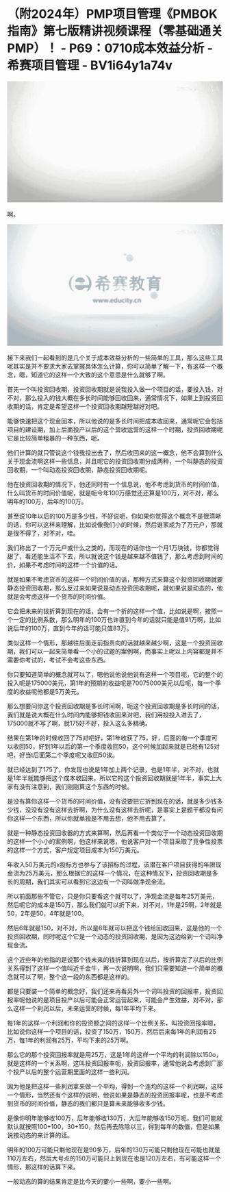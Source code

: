 # （附2024年）PMP项目管理《PMBOK指南》第七版精讲视频课程（零基础通关PMP）！ - P69：0710成本效益分析 - 希赛项目管理 - BV1i64y1a74v

![](img/d7974dafaf349b17331a89baa0524ec2_0.png)

啊。

![](img/d7974dafaf349b17331a89baa0524ec2_2.png)

接下来我们一起看到的是几个关于成本效益分析的一些简单的工具，那么这些工具呢其实是并不要求大家去掌握具体怎么计算，你可以简单了解一下，有这样一个概念，嗯，知道它的这样一个大致的这个意思是什么就够了啊。

首先一个叫投资回收期，投资回收期就是说我投入做一个项目的话，要投入钱，对不对，那么投入的钱大概在多长时间能够回收回来，通常情况下，如果上到投资回收期的话，肯定是希望这样一个投资回收期越短越好对吧。

能够快速把这个现金回本，所以他说的是多长时间把成本收回来，通常呢它会包括项目的建设期，加上后面投产以后的这个营收运营的这样一个时期，投资回收期呢它是比较简单粗暴的一种东西，呃。

他们计算的就只管说这个钱我投出去了，然后收回来的这一概念，他不会算到什么关于现金流啊这样一些信息，并且呢它的投资回收期分成两种，一个叫静态的投资回收期，一个叫动态投资回收期，静态投资回收期呢。

他在投资回收期的情况下，他还同时有一个信息说，他不考虑到货币的时间价值，什么叫货币的时间价值呢，就是呃今年100万感觉还还算是100万，对不对，那么明年的100万，后年的100万。

甚至说10年以后的100万是多少钱，不好说呃，你如果你觉得这个概念不是很清晰的话，你可以这样来理解，比如说像我们小的时候，然后谁家成为了万元户，那就是很不得了，对不对，哇。

我们称出了一个万元户或什么之类的，而现在的话你也一个月1万块钱，你都觉得甜了，看还能生活不下去，所以就说这个钱是越来越不值钱了，那么考虑到时间的价，如果不考虑时间的这样一个价值的话。

就是如果不考虑货币的这样一个时间价值的话，那种方式来算这个投资回收期就要静态投资回收期，那么反过来如果说是动态投资回收期呢，就如果说是动态的，他就是会考虑这样一个货币的时间价值。

它会把未来的钱折算到现在的话，会有一个折的这样一个值，比如说是啊，按照一个一定的比例系数，那么明年的100万也许直到今年的话就只能是值91万啊，比如说后年的100万，直到今年的话可能只值83万。

类似这样一个情形，那越往后面走前指责向的话就越来越少啊，这是一个投资回收期，我们可以一起来简单看一个小的试题的案例啊，而事实上呢以上内容都是并不需要你考试的，考试不会考这些东西。

你只要知道简单的概念就可以了，嗯他说他说他说有这样一个项目呃，它的整个的投入呢是175000美元，第1年的预期的收益呢是70075000美元以后呢，每一个季度的收益呢他都是5万美元。

那么想要问你这个投资回收期是多长时间啊，呃这个投资回收期是多长时间的话，我们就是说大概在什么时间内能够把钱收回来对吧，我们用投投入进去了，175000就不写了啊，就175好不好，投入这么多精确。

结果在第1年的时候收回了75对吧好，第1年收获了75，好，后面的每一个季度可以收回50，好到1年以后的第一个季度收回50，这个时候加起来就是已经有125对吧，好当t后面第二个季度呢又收回50诶。

就已经达到了175了，你发现也说是1年加上两个记录，也是1年半，对不对，也就是1年半就能够把这个成本收回来，所以它的这个投资回收期就是1年半，事实上大家有没有注意到，我们刚刚算这个东西的时候。

是没有算你这样一个货币的时间价值，没有说要把它折到现在的话，就是多少钱多少钱，没没有没有这样去折啊，为什么没有这样去折呢，是事实上是题干都没有问你这样一个东西，所以你就单独是不用去想，他不用去算了。

就是一种静态投资回收器的方式来算啊，然后再看一个类似于一个动态投资回收期的这样一个小小的案例啊，他这样来说嗯，他说客户对一个项目采取了竞争性投票的这样一个方式，客户规定项目成本为150万美元。

年收入50万美元的x投标方也参与了该招标的过程，该潜在客户项目获得的年限现金流为25万美元，那么根据它的这样一个情况，在这种情况下，投资回收期是多长的周期，我们其实可以看到它这边有一个词叫做净现金流。

所以前面那些不管它，只是你只要看这个就可以了，净现金流是每年25万美元，然后呢它的成本是150万，那么我们就可以折下来，对不对，1年是25啊，2年就是50，2年是50，4年就是100。

然后6年就是150，对不对，所以是6年就可以把这个钱给回收回来，这是他的一个投资回收期，同时呢这个它是一个动态的投资回收期，是因为这边给到一个词叫净现金流。

这个近些年的他指的是说那个钱未来的钱折算到现在以后，按折算完了以后的比例关系得到了这样一个值叫近千金牛，再一次说明啊，我们只需要知道一个简单的概念就可以了啊，整个这一段的东西都是这样的。

都是只要装一个简单的概念好，我们还来再看另外一个词叫投资的回报率，投资回报率呢他说的是项目投产以后可能会正常运营起来，可能会产生效益，对不对，那么这样一个利润以后，未来运营的时候，每1年平均下来。

每1年的这样一个利润和你的投资额之间的这样一个比例关系，叫投资回报率嗯，比如说你这样一个项目的话，投资了150万，150万，然后后来每1年的利润有25万，每1年的利润有25万，平均下来的25万啊。

那么它的那个投资回报率就是用25万，这是1年的这样一个平均的利润除以150o，就是这样的一个关系啊，这叫投资回报率呃，投资回报率，通常他说会考虑到厂那个投产以后的整个运营期里面的这样一些利润。

因为他是把这样一些利润拿来做一个平均，得到一个连均的这样一个利润啊，这样一个情形，当然还有个这样的说明，他说如果是静态的投资回报率呢，也是不考虑到货币的时间价值，静态的我们都只是算未来能够收多少钱。

是像你明年能够收100万，后年能够收130万，大后年能够收150万呃，我们可能就默认就按照100+100，30+150，然后再去除除以三，得到每年的数值，但是如果说按动态的来计算的话。

明年的100万可能只剩他现在是90多万，后年的130万可能只剩他现在可能也就是110万左右，然后大号点的150万可能只上到现在也是120万左右，有可能这样一个情形，那这样的话算下来。

一般动态的算的结果肯定是比今天的要小一些啊，要小一些啊。